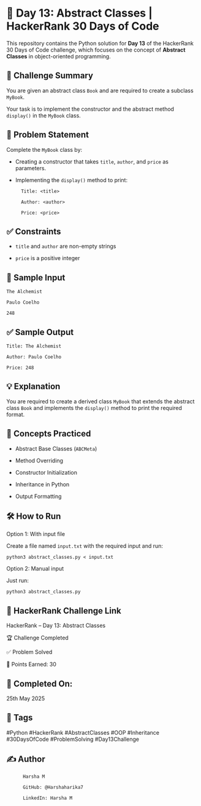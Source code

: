 # 📘 Day 13: Abstract Classes | HackerRank 30 Days of Code

This repository contains the Python solution for **Day 13** of the HackerRank 30 Days of Code challenge, which focuses on the concept of **Abstract Classes** in object-oriented programming.

## 🚀 Challenge Summary

You are given an abstract class `Book` and are required to create a subclass `MyBook`.

Your task is to implement the constructor and the abstract method `display()` in the `MyBook` class.

## 📝 Problem Statement

Complete the `MyBook` class by:

- Creating a constructor that takes `title`, `author`, and `price` as parameters.
  
- Implementing the `display()` method to print:
  
        Title: <title>
        
        Author: <author>
        
        Price: <price>

## ✅ Constraints

- `title` and `author` are non-empty strings
  
- `price` is a positive integer

## 🔢 Sample Input

    The Alchemist
    
    Paulo Coelho
    
    248

## ✅ Sample Output

    Title: The Alchemist
    
    Author: Paulo Coelho
    
    Price: 248

## 💡 Explanation

You are required to create a derived class `MyBook` that extends the abstract class `Book` and implements the `display()` method to print the required format.

## 🧠 Concepts Practiced

- Abstract Base Classes (`ABCMeta`)
  
- Method Overriding
  
- Constructor Initialization
  
- Inheritance in Python
  
- Output Formatting

## 🛠 How to Run

Option 1: With input file

Create a file named `input.txt` with the required input and run:

    python3 abstract_classes.py < input.txt

Option 2: Manual input

Just run:

    python3 abstract_classes.py

## 🔗 HackerRank Challenge Link

HackerRank – Day 13: Abstract Classes

🏆 Challenge Completed

✅ Problem Solved

🎯 Points Earned: 30

## 📅 Completed On:

25th May 2025

## 🔖 Tags

#Python #HackerRank #AbstractClasses #OOP #Inheritance #30DaysOfCode #ProblemSolving #Day13Challenge

## ✍ Author

          Harsha M
          
          GitHub: @Harshaharika7
          
          LinkedIn: Harsha M









